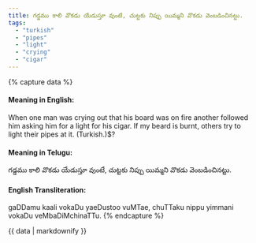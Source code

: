 ```yaml
---
title: గడ్డము కాలి వొకడు యేడుస్తూ వుంటే, చుట్టకు నిప్పు యిమ్మని వొకడు వెంబడించినట్టు.
tags:
  - "turkish"
  - "pipes"
  - "light"
  - "crying"
  - "cigar"
---
```


{% capture data %}
#### Meaning in English:
When one man was crying out that his board was on fire another followed him asking him for a light for his cigar.
If my beard is burnt, others try to light their pipes at it. (Turkish.)$?

#### Meaning in Telugu:
గడ్డము కాలి వొకడు యేడుస్తూ వుంటే, చుట్టకు నిప్పు యిమ్మని వొకడు వెంబడించినట్టు.

#### English Transliteration:
gaDDamu kaali vokaDu yaeDustoo vuMTae, chuTTaku nippu yimmani vokaDu veMbaDiMchinaTTu.
{% endcapture %}

{{ data | markdownify }}


